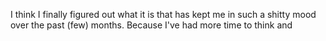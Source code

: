 I think I finally figured out what it is that has kept me in such a shitty mood over the past (few) months. Because I've had more time to think and 

